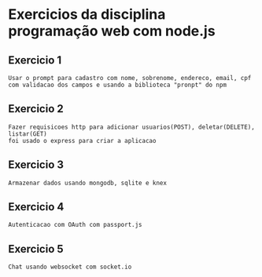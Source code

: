 # Exercicios da disciplina programação web com node.js

## Exercicio 1
	Usar o prompt para cadastro com nome, sobrenome, endereco, email, cpf
	com validacao dos campos e usando a biblioteca "pronpt" do npm 

## Exercicio 2
	Fazer requisicoes http para adicionar usuarios(POST), deletar(DELETE), listar(GET)
	foi usado o express para criar a aplicacao
	
## Exercicio 3
	Armazenar dados usando mongodb, sqlite e knex
	
## Exercicio 4
	Autenticacao com OAuth com passport.js

## Exercicio 5
	Chat usando websocket com socket.io